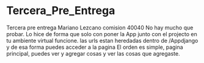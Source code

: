 # Tercera_Pre_Entrega
Tercera pre entrega Mariano Lezcano comision 40040
No hay mucho que probar. Lo hice de forma que solo con poner la App junto con el projecto en tu ambiente virtual funcione.
las urls estan heredadas dentro de /Appdjango y de esa forma puedes acceder a la pagina
El orden es simple, pagina principal, puedes ver y agregar cosas y ver las cosas que agregaste.


